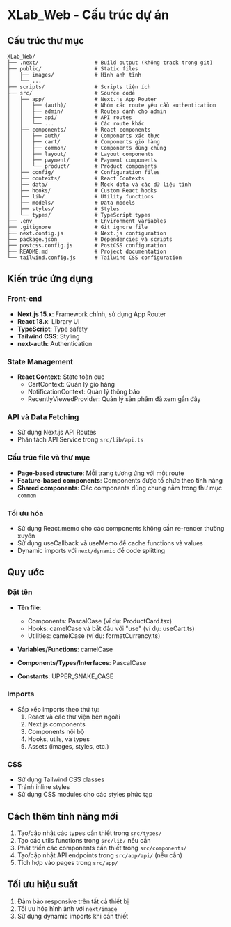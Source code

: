 # XLab_Web - Cấu trúc dự án

## Cấu trúc thư mục

```
XLab_Web/
├── .next/                  # Build output (không track trong git)
├── public/                 # Static files
│   ├── images/             # Hình ảnh tĩnh
│   └── ...
├── scripts/                # Scripts tiện ích
├── src/                    # Source code
│   ├── app/                # Next.js App Router
│   │   ├── (auth)/         # Nhóm các route yêu cầu authentication
│   │   ├── admin/          # Routes dành cho admin
│   │   ├── api/            # API routes
│   │   └── ...             # Các route khác
│   ├── components/         # React components
│   │   ├── auth/           # Components xác thực
│   │   ├── cart/           # Components giỏ hàng
│   │   ├── common/         # Components dùng chung
│   │   ├── layout/         # Layout components
│   │   ├── payment/        # Payment components
│   │   └── product/        # Product components
│   ├── config/             # Configuration files
│   ├── contexts/           # React Contexts
│   ├── data/               # Mock data và các dữ liệu tĩnh
│   ├── hooks/              # Custom React hooks
│   ├── lib/                # Utility functions 
│   ├── models/             # Data models
│   ├── styles/             # Styles
│   └── types/              # TypeScript types
├── .env                    # Environment variables
├── .gitignore              # Git ignore file
├── next.config.js          # Next.js configuration
├── package.json            # Dependencies và scripts
├── postcss.config.js       # PostCSS configuration
├── README.md               # Project documentation
└── tailwind.config.js      # Tailwind CSS configuration
```

## Kiến trúc ứng dụng

### Front-end

- **Next.js 15.x**: Framework chính, sử dụng App Router
- **React 18.x**: Library UI
- **TypeScript**: Type safety
- **Tailwind CSS**: Styling
- **next-auth**: Authentication

### State Management

- **React Context**: State toàn cục
  - CartContext: Quản lý giỏ hàng
  - NotificationContext: Quản lý thông báo
  - RecentlyViewedProvider: Quản lý sản phẩm đã xem gần đây

### API và Data Fetching

- Sử dụng Next.js API Routes
- Phân tách API Service trong `src/lib/api.ts`

### Cấu trúc file và thư mục

- **Page-based structure**: Mỗi trang tương ứng với một route
- **Feature-based components**: Components được tổ chức theo tính năng
- **Shared components**: Các components dùng chung nằm trong thư mục `common`

### Tối ưu hóa

- Sử dụng React.memo cho các components không cần re-render thường xuyên
- Sử dụng useCallback và useMemo để cache functions và values
- Dynamic imports với `next/dynamic` để code splitting

## Quy ước

### Đặt tên

- **Tên file**:
  - Components: PascalCase (ví dụ: ProductCard.tsx)
  - Hooks: camelCase và bắt đầu với "use" (ví dụ: useCart.ts)
  - Utilities: camelCase (ví dụ: formatCurrency.ts)

- **Variables/Functions**: camelCase
- **Components/Types/Interfaces**: PascalCase
- **Constants**: UPPER_SNAKE_CASE

### Imports

- Sắp xếp imports theo thứ tự:
  1. React và các thư viện bên ngoài
  2. Next.js components
  3. Components nội bộ
  4. Hooks, utils, và types
  5. Assets (images, styles, etc.)

### CSS

- Sử dụng Tailwind CSS classes
- Tránh inline styles
- Sử dụng CSS modules cho các styles phức tạp

## Cách thêm tính năng mới

1. Tạo/cập nhật các types cần thiết trong `src/types/`
2. Tạo các utils functions trong `src/lib/` nếu cần
3. Phát triển các components cần thiết trong `src/components/`
4. Tạo/cập nhật API endpoints trong `src/app/api/` (nếu cần)
5. Tích hợp vào pages trong `src/app/`

## Tối ưu hiệu suất

1. Đảm bảo responsive trên tất cả thiết bị
2. Tối ưu hóa hình ảnh với `next/image`
3. Sử dụng dynamic imports khi cần thiết
 